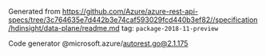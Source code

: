 Generated from https://github.com/Azure/azure-rest-api-specs/tree/3c764635e7d442b3e74caf593029fcd440b3ef82//specification/hdinsight/data-plane/readme.md tag: `package-2018-11-preview`

Code generator @microsoft.azure/autorest.go@2.1.175


